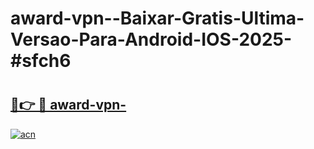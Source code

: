 # award-vpn--Baixar-Gratis-Ultima-Versao-Para-Android-IOS-2025-#sfch6

# <h2><a href="https://ainizakaria.my?title=award-vpn-&ref=24M">🔗👉 🔴 award-vpn-</a></h2>

[![acn](https://github.com/user-attachments/assets/0f9c940e-d8b0-45ae-aac7-cd30a18b3e1c)](https://ainizakaria.my?title=award-vpn-&ref=24M)

